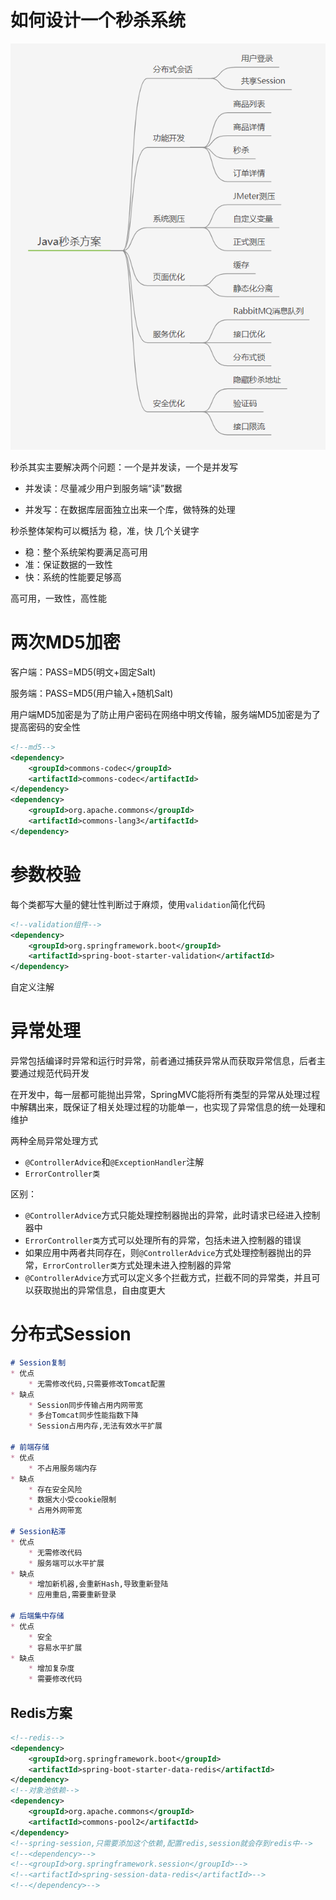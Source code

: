 # 如何设计一个秒杀系统

![image-20210130202723999](study.assets/image-20210130202723999.png)

秒杀其实主要解决两个问题：一个是并发读，一个是并发写

* 并发读：尽量减少用户到服务端“读”数据

* 并发写：在数据库层面独立出来一个库，做特殊的处理

秒杀整体架构可以概括为 稳，准，快 几个关键字

* 稳：整个系统架构要满足高可用
* 准：保证数据的一致性
* 快：系统的性能要足够高

高可用，一致性，高性能

# 两次MD5加密

客户端：PASS=MD5(明文+固定Salt)

服务端：PASS=MD5(用户输入+随机Salt)

用户端MD5加密是为了防止用户密码在网络中明文传输，服务端MD5加密是为了提高密码的安全性

```xml
<!--md5-->
<dependency>
    <groupId>commons-codec</groupId>
    <artifactId>commons-codec</artifactId>
</dependency>
<dependency>
    <groupId>org.apache.commons</groupId>
    <artifactId>commons-lang3</artifactId>
</dependency>
```

# 参数校验

每个类都写大量的健壮性判断过于麻烦，使用`validation`简化代码

```xml
<!--validation组件-->
<dependency>
    <groupId>org.springframework.boot</groupId>
    <artifactId>spring-boot-starter-validation</artifactId>
</dependency>
```

自定义注解

# 异常处理

异常包括编译时异常和运行时异常，前者通过捕获异常从而获取异常信息，后者主要通过规范代码开发

在开发中，每一层都可能抛出异常，SpringMVC能将所有类型的异常从处理过程中解耦出来，既保证了相关处理过程的功能单一，也实现了异常信息的统一处理和维护

两种全局异常处理方式

* `@ControllerAdvice`和`@ExceptionHandler`注解
* `ErrorController类`

区别：

* `@ControllerAdvice`方式只能处理控制器抛出的异常，此时请求已经进入控制器中
* `ErrorController类`方式可以处理所有的异常，包括未进入控制器的错误
* 如果应用中两者共同存在，则`@ControllerAdvice`方式处理控制器抛出的异常，`ErrorController类`方式处理未进入控制器的异常
* `@ControllerAdvice`方式可以定义多个拦截方式，拦截不同的异常类，并且可以获取抛出的异常信息，自由度更大

# 分布式Session

```markdown
# Session复制
* 优点
	* 无需修改代码,只需要修改Tomcat配置
* 缺点
	* Session同步传输占用内网带宽
	* 多台Tomcat同步性能指数下降
	* Session占用内存,无法有效水平扩展

# 前端存储
* 优点
	* 不占用服务端内存
* 缺点
	* 存在安全风险
	* 数据大小受cookie限制
	* 占用外网带宽

# Session粘滞
* 优点
	* 无需修改代码
	* 服务端可以水平扩展
* 缺点
	* 增加新机器,会重新Hash,导致重新登陆
	* 应用重启,需要重新登录

# 后端集中存储
* 优点
	* 安全
	* 容易水平扩展 
* 缺点
	* 增加复杂度
	* 需要修改代码
```

## Redis方案

```xml
<!--redis-->
<dependency>
    <groupId>org.springframework.boot</groupId>
    <artifactId>spring-boot-starter-data-redis</artifactId>
</dependency>
<!--对象池依赖-->
<dependency>
    <groupId>org.apache.commons</groupId>
    <artifactId>commons-pool2</artifactId>
</dependency>
<!--spring-session,只需要添加这个依赖,配置redis,session就会存到redis中-->
<!--<dependency>-->
<!--<groupId>org.springframework.session</groupId>-->
<!--<artifactId>spring-session-data-redis</artifactId>-->
<!--</dependency>-->
```



